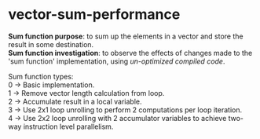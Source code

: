 # vector-sum-performance

**Sum function purpose**: to sum up the elements in a vector and store the result in some destination.  
**Sum function investigation**: to observe the effects of changes made to the 'sum function' implementation, using _un-optimized compiled code_.  
  
Sum function types:  
0 -> Basic implementation.  
1 -> Remove vector length calculation from loop.  
2 -> Accumulate result in a local variable.  
3 -> Use 2x1 loop unrolling to perform 2 computations per loop iteration.  
4 -> Use 2x2 loop unrolling with 2 accumulator variables to achieve two-way instruction level parallelism.  
